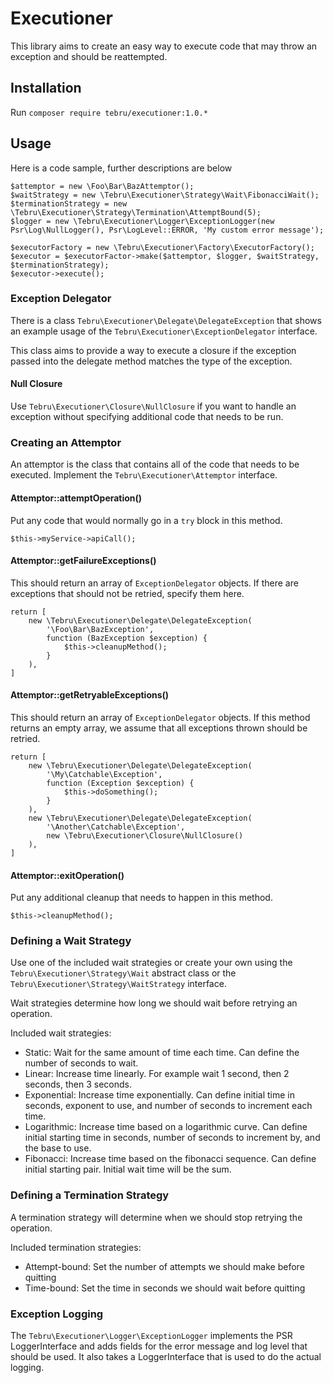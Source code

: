 # Executioner
This library aims to create an easy way to execute code that may throw an exception and should be reattempted.

## Installation
Run `composer require tebru/executioner:1.0.*`

## Usage
Here is a code sample, further descriptions are below

```
$attemptor = new \Foo\Bar\BazAttemptor();
$waitStrategy = new \Tebru\Executioner\Strategy\Wait\FibonacciWait();
$terminationStrategy = new \Tebru\Executioner\Strategy\Termination\AttemptBound(5);
$logger = new \Tebru\Executioner\Logger\ExceptionLogger(new Psr\Log\NullLogger(), Psr\LogLevel::ERROR, 'My custom error message');

$executorFactory = new \Tebru\Executioner\Factory\ExecutorFactory();
$executor = $executorFactor->make($attemptor, $logger, $waitStrategy, $terminationStrategy);
$executor->execute();
```

### Exception Delegator
There is a class `Tebru\Executioner\Delegate\DelegateException` that shows an example usage of the `Tebru\Executioner\ExceptionDelegator` interface.

This class aims to provide a way to execute a closure if the exception passed into the delegate method matches the type of the exception.

#### Null Closure
Use `Tebru\Executioner\Closure\NullClosure` if you want to handle an exception without specifying additional code that needs to be run.

### Creating an Attemptor
An attemptor is the class that contains all of the code that needs to be executed.  Implement the `Tebru\Executioner\Attemptor` interface.

#### Attemptor::attemptOperation()
Put any code that would normally go in a `try` block in this method.

```
$this->myService->apiCall();
```

#### Attemptor::getFailureExceptions()
This should return an array of `ExceptionDelegator` objects.  If there are exceptions that should not be retried, specify them here.

```
return [
    new \Tebru\Executioner\Delegate\DelegateException(
        '\Foo\Bar\BazException',
        function (BazException $exception) {
            $this->cleanupMethod();
        }
    ),
]
```

#### Attemptor::getRetryableExceptions()
This should return an array of `ExceptionDelegator` objects. If this method returns an empty array, we assume that all exceptions thrown should be retried.

```
return [
    new \Tebru\Executioner\Delegate\DelegateException(
        '\My\Catchable\Exception',
        function (Exception $exception) {
            $this->doSomething();
        }
    ),
    new \Tebru\Executioner\Delegate\DelegateException(
        '\Another\Catchable\Exception',
        new \Tebru\Executioner\Closure\NullClosure()
    ),
]
```

#### Attemptor::exitOperation()
Put any additional cleanup that needs to happen in this method.

```
$this->cleanupMethod();
```

### Defining a Wait Strategy
Use one of the included wait strategies or create your own using the `Tebru\Executioner\Strategy\Wait` abstract class or the `Tebru\Executioner\Strategy\WaitStrategy` interface.

Wait strategies determine how long we should wait before retrying an operation.

Included wait strategies:

- Static: Wait for the same amount of time each time.  Can define the number of seconds to wait.
- Linear: Increase time linearly.  For example wait 1 second, then 2 seconds, then 3 seconds.
- Exponential: Increase time exponentially.  Can define initial time in seconds, exponent to use, and number of seconds to increment each time.
- Logarithmic: Increase time based on a logarithmic curve.  Can define initial starting time in seconds, number of seconds to increment by, and the base to use.
- Fibonacci: Increase time based on the fibonacci sequence.  Can define initial starting pair.  Initial wait time will be the sum.

### Defining a Termination Strategy
A termination strategy will determine when we should stop retrying the operation.

Included termination strategies:

- Attempt-bound: Set the number of attempts we should make before quitting
- Time-bound: Set the time in seconds we should wait before quitting

### Exception Logging
The `Tebru\Executioner\Logger\ExceptionLogger` implements the PSR LoggerInterface and adds fields for the error message and log level that should be used.  It also takes a LoggerInterface that is used to do the actual logging.
